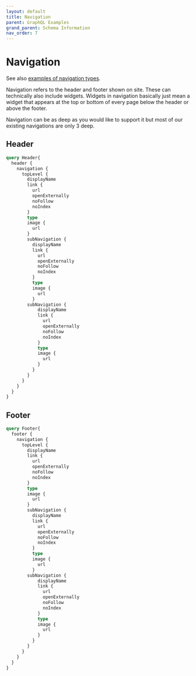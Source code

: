 ```yaml
---
layout: default
title: Navigation
parent: GraphQL Examples
grand_parent: Schema Information
nav_order: 7
---
```


# Navigation

See also [examples of navigation types](navigation-types.md).

Navigation refers to the header and footer shown on site. These can technically also include widgets. Widgets in navigation basically just mean a widget that appears at the top or bottom of every page below the header or above the footer.

Navigation can be as deep as you would like to support it but most of our existing navigations are only 3 deep.

## Header
```graphql
query Header{
  header {
    navigation {
      topLevel {
        displayName
        link {
          url
          openExternally
          noFollow
          noIndex
        }
        type
        image {
          url
        }
        subNavigation {
          displayName
          link {
            url
            openExternally
            noFollow
            noIndex
          }
          type
          image {
            url
          }
        subNavigation {
            displayName
            link {
              url
              openExternally
              noFollow
              noIndex
            }
            type
            image {
              url
            }
          }
        }
      }
    }
  }
}
```

## Footer
```graphql
query Footer{
  footer {
    navigation {
      topLevel {
        displayName
        link {
          url
          openExternally
          noFollow
          noIndex
        }
        type
        image {
          url
        }
        subNavigation {
          displayName
          link {
            url
            openExternally
            noFollow
            noIndex
          }
          type
          image {
            url
          }
        subNavigation {
            displayName
            link {
              url
              openExternally
              noFollow
              noIndex
            }
            type
            image {
              url
            }
          }
        }
      }
    }
  }
}
```